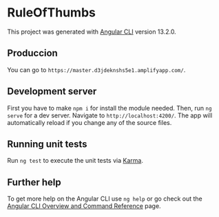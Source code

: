 # RuleOfThumbs

This project was generated with [Angular CLI](https://github.com/angular/angular-cli) version 13.2.0. 

## Produccion

You can go to `https://master.d3jdeknshs5e1.amplifyapp.com/`.

## Development server

First you have to make `npm i` for install the module needed. Then, run `ng serve` for a dev server. Navigate to `http://localhost:4200/`. The app will automatically reload if you change any of the source files.


## Running unit tests

Run `ng test` to execute the unit tests via [Karma](https://karma-runner.github.io).


## Further help

To get more help on the Angular CLI use `ng help` or go check out the [Angular CLI Overview and Command Reference](https://angular.io/cli) page.
